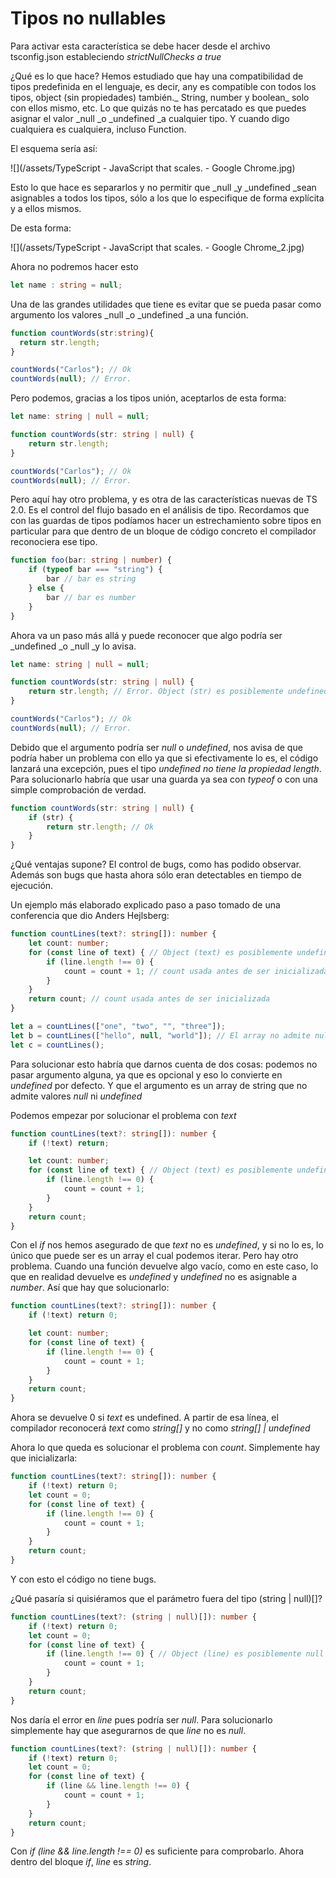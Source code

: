 # Tipos no nullables

Para activar esta característica se debe hacer desde el archivo tsconfig.json estableciendo _strictNullChecks  a true_

¿Qué es lo que hace? Hemos estudiado que hay una compatibilidad de tipos predefinida en el lenguaje, es decir, any es compatible con todos los tipos, object \(sin propiedades\) también._ String, number y boolean_ solo con ellos mismo, etc. Lo que quizás no te has percatado es que puedes asignar el valor \_null \_o \_undefined \_a cualquier tipo. Y cuando digo cualquiera es cualquiera, incluso Function.

El esquema sería así:

![](/assets/TypeScript - JavaScript that scales. - Google Chrome.jpg)

Esto lo que hace es separarlos y no permitir que \_null \_y \_undefined \_sean asignables a todos los tipos, sólo a los que lo especifique de forma explícita y a ellos mismos.

De esta forma:

![](/assets/TypeScript - JavaScript that scales. - Google Chrome_2.jpg)

Ahora no podremos hacer esto

```ts
let name : string = null;
```

Una de las grandes utilidades que tiene es evitar que se pueda pasar como argumento los valores _null _o _undefined _a una función.

```ts
function countWords(str:string){
  return str.length;
}

countWords("Carlos"); // Ok
countWords(null); // Error.
```

Pero podemos, gracias a los tipos unión, aceptarlos de esta forma:

```ts
let name: string | null = null;

function countWords(str: string | null) {
    return str.length;
}

countWords("Carlos"); // Ok
countWords(null); // Error.
```

Pero aquí hay otro problema, y es otra de las características nuevas de TS 2.0. Es el control del flujo basado en el análisis de tipo. Recordamos que con las guardas de tipos podíamos hacer un estrechamiento sobre tipos en particular para que dentro de un bloque de código concreto el compilador reconociera ese tipo.

```ts
function foo(bar: string | number) {
    if (typeof bar === "string") {
        bar // bar es string
    } else {
        bar // bar es number
    }
}
```

Ahora va un paso más allá y puede reconocer que algo podría ser _undefined _o _null _y lo avisa.

```ts
let name: string | null = null;

function countWords(str: string | null) {
    return str.length; // Error. Object (str) es posiblemente undefined
}

countWords("Carlos"); // Ok
countWords(null); // Error.
```

Debido que el argumento podría ser _null_ o _undefined_, nos avisa de que podría haber un problema con ello ya que si efectivamente lo es, el código lanzará una excepción, pues el tipo _undefined _no tiene la propiedad_ length_.  
Para solucionarlo habría que usar una guarda ya sea con _typeof_ o con una simple comprobación de verdad.

```ts
function countWords(str: string | null) {
    if (str) {
        return str.length; // Ok
    }
}
```

¿Qué ventajas supone? El control de bugs, como has podido observar. Además son bugs que hasta ahora sólo eran detectables en tiempo de ejecución.

Un ejemplo más elaborado explicado paso a paso tomado de una conferencia que dio Anders Hejlsberg:

```ts
function countLines(text?: string[]): number {
    let count: number;
    for (const line of text) { // Object (text) es posiblemente undefined
        if (line.length !== 0) {
            count = count + 1; // count usada antes de ser inicializada
        }
    }
    return count; // count usada antes de ser inicializada
}

let a = countLines(["one", "two", "", "three"]);
let b = countLines(["hello", null, "world"]); // El array no admite nullos.
let c = countLines();
```

Para solucionar esto habría que darnos cuenta de dos cosas: podemos no pasar argumento alguna, ya que es opcional y eso lo convierte en _undefined_ por defecto. Y que el argumento es un array de string que no admite valores _null_ ni _undefined_

Podemos empezar por solucionar el problema con _text_

```ts
function countLines(text?: string[]): number {
    if (!text) return;

    let count: number;
    for (const line of text) { // Object (text) es posiblemente undefined
        if (line.length !== 0) {
            count = count + 1;
        }
    }
    return count;
}
```

Con el _if_ nos hemos asegurado de que _text_ no es _undefined_, y si no lo es, lo único que puede ser es un array el cual podemos iterar. Pero hay otro problema. Cuando una función devuelve algo vacío, como en este caso, lo que en realidad devuelve es _undefined_ y _undefined_ no es asignable a _number_. Así que hay que solucionarlo:

```ts
function countLines(text?: string[]): number {
    if (!text) return 0; 

    let count: number;
    for (const line of text) { 
        if (line.length !== 0) {
            count = count + 1;
        }
    }
    return count;
}
```

Ahora se devuelve 0 si _text_ es undefined. A partir de esa línea, el compilador reconocerá _text_ como _string\[\]_ y no como _string\[\] \| undefined_

Ahora lo que queda es solucionar el problema con _count_. Simplemente hay que inicializarla:

```ts
function countLines(text?: string[]): number {
    if (!text) return 0; 
    let count = 0;
    for (const line of text) { 
        if (line.length !== 0) {
            count = count + 1;
        }
    }
    return count;
}
```

Y con esto el código no tiene bugs.

¿Qué pasaría si quisiéramos que el parámetro fuera del tipo \(string \| null\)\[\]?

```ts
function countLines(text?: (string | null)[]): number {
    if (!text) return 0; 
    let count = 0;
    for (const line of text) { 
        if (line.length !== 0) { // Object (line) es posiblemente null
            count = count + 1;
        }
    }
    return count;
}
```

Nos daría el error en _line_ pues podría ser _null_. Para solucionarlo simplemente hay que asegurarnos de que _line_ no es _null_.

```ts
function countLines(text?: (string | null)[]): number {
    if (!text) return 0; 
    let count = 0;
    for (const line of text) { 
        if (line && line.length !== 0) { 
            count = count + 1;
        }
    }
    return count;
}
```

Con _if \(line && line.length !== 0\)_ es suficiente para comprobarlo. Ahora dentro del bloque _if_, _line_ es _string_.

